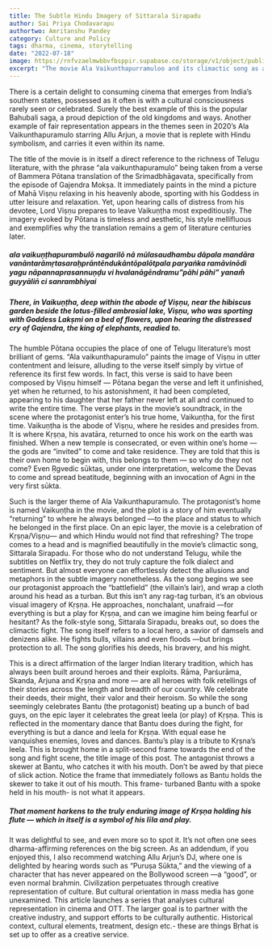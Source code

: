 ```yaml
---
title: The Subtle Hindu Imagery of Sittarala Sirapadu
author: Sai Priya Chodavarapu
authortwo: Amritanshu Pandey
category: Culture and Policy
tags: dharma, cinema, storytelling
date: "2022-07-18"
image: https://rnfvzaelmwbbvfbsppir.supabase.co/storage/v1/object/public/brhatwebsite/05dhiti/10.webp
excerpt: "The movie Ala Vaikunthapurramuloo and its climactic song as an example of cinema that furthers cultural belonging."
---
```



There is a certain delight to consuming cinema that emerges from India’s southern states, possessed as it often is with a cultural consciousness rarely seen or celebrated. Surely the best example of this is the popular Bahubali saga, a proud depiction of the old kingdoms and ways. Another example of fair representation appears in the themes seen in 2020’s Ala Vaikunthapuramulo starring Allu Arjun, a movie that is replete with Hindu symbolism, and carries it even within its name.

The title of the movie is in itself a direct reference to the richness of Telugu literature, with the phrase “ala vaikunthapuramulo” being taken from a verse of Bammera Pōtana translation of the Srimadbhāgavata, specifically from the episode of Gajendra Mokṣa. It immediately paints in the mind a picture of Mahā Viṣṇu relaxing in his heavenly abode, sporting with his Goddess in utter leisure and relaxation. Yet, upon hearing calls of distress from his devotee, Lord Viṣṇu prepares to leave Vaikuṇṭha most expeditiously. The imagery evoked by Pōtana is timeless and aesthetic, his style mellifluous and exemplifies why the translation remains a gem of literature centuries later.

##### ala vaikuṇṭhapurambulō nagarilō nā mūlasaudhambu dāpala mandāra vanāntarāmṛtasaraḥprāntēndukāntōpalōtpala paryaṅka ramāvinōdi yagu nāpannaprasannuṇḍu vi hvalanāgēndramu”pāhi pāhi” yanam̐ guyyālin̄ ci sanrambhiyai

##### There, in Vaikuṇṭha, deep within the abode of Viṣṇu, near the hibiscus garden beside the lotus-filled ambrosial lake, Viṣṇu, who was sporting with Goddess Lakṣmi on a bed of flowers, upon hearing the distressed cry of Gajendra, the king of elephants, readied to.

The humble Pōtana occupies the place of one of Telugu literature’s most brilliant of gems. “Ala vaikunthapuramulo” paints the image of Viṣṇu in utter contentment and leisure, alluding to the verse itself simply by virtue of reference its first few words. In fact, this verse is said to have been composed by Viṣṇu himself — Pōtana began the verse and left it unfinished, yet when he returned, to his astonishment, it had been completed, appearing to his daughter that her father never left at all and continued to write the entire time. The verse plays in the movie’s soundtrack, in the scene where the protagonist enter’s his true home, Vaikuṇṭha, for the first time. Vaikuṇṭha is the abode of Viṣṇu, where he resides and presides from. It is where Kṛṣṇa, his avatāra, returned to once his work on the earth was finished. When a new temple is consecrated, or even within one’s home —the gods are “invited” to come and take residence. They are told that this is their own home to begin with, this belongs to them — so why do they not come? Even Ṛgvedic sūktas, under one interpretation, welcome the Devas to come and spread beatitude, beginning with an invocation of Agni in the very first sūkta.

Such is the larger theme of Ala Vaikunthapuramulo. The protagonist’s home is named Vaikuṇṭha in the movie, and the plot is a story of him eventually “returning” to where he always belonged —to the place and status to which he belonged in the first place. On an epic layer, the movie is a celebration of Kṛṣṇa/Viṣṇu— and which Hindu would not find that refreshing? The trope comes to a head and is magnified beautifully in the movie’s climactic song, Sittarala Sirapadu. For those who do not understand Telugu, while the subtitles on Netflix try, they do not truly capture the folk dialect and sentiment. But almost everyone can effortlessly detect the allusions and metaphors in the subtle imagery nonetheless. As the song begins we see our protagonist approach the “battlefield” (the villain’s lair), and wrap a cloth around his head as a turban. But this isn’t any rag-tag turban, it’s an obvious visual imagery of Kṛṣṇa. He approaches, nonchalant, unafraid —for everything is but a play for Kṛṣṇa, and can we imagine him being fearful or hesitant? As the folk-style song, Sittarala Sirapadu, breaks out, so does the climactic fight. The song itself refers to a local hero, a savior of damsels and denizens alike. He fights bulls, villains and even floods —but brings protection to all. The song glorifies his deeds, his bravery, and his might.

This is a direct affirmation of the larger Indian literary tradition, which has always been built around heroes and their exploits. Rāma, Parśurāma, Skanda, Arjuna and Kṛṣṇa and more — are all heroes with folk retellings of their stories across the length and breadth of our country. We celebrate their deeds, their might, their valor and their heroism. So while the song seemingly celebrates Bantu (the protagonist) beating up a bunch of bad guys, on the epic layer it celebrates the great leela (or play) of Kṛṣṇa. This is reflected in the momentary dance that Bantu does during the fight, for everything is but a dance and leela for Kṛṣṇa. With equal ease he vanquishes enemies, loves and dances. Bantu’s play is a tribute to Kṛṣna’s leela. This is brought home in a split-second frame towards the end of the song and fight scene, the title image of this post. The antagonist throws a skewer at Bantu, who catches it with his mouth. Don’t be awed by that piece of slick action. Notice the frame that immediately follows as Bantu holds the skewer to take it out of his mouth. This frame- turbaned Bantu with a spoke held in his mouth- is not what it appears.

##### That moment harkens to the truly enduring image of Krṣṇa holding his flute — which in itself is a symbol of his līla and play.

It was delightful to see, and even more so to spot it. It’s not often one sees dharma-affirming references on the big screen. As an addendum, if you enjoyed this, I also recommend watching Allu Arjun’s DJ, where one is delighted by hearing words such as “Puruṣa Sūkta,” and the viewing of a character that has never appeared on the Bollywood screen —a “good”, or even normal brahmin. Civilization perpetuates through creative representation of culture. But cultural orientation in mass media has gone unexamined. This article launches a series that analyses cultural representation in cinema and OTT. The larger goal is to partner with the creative industry, and support efforts to be culturally authentic. Historical context, cultural elements, treatment, design etc.- these are things Bṛhat is set up to offer as a creative service.